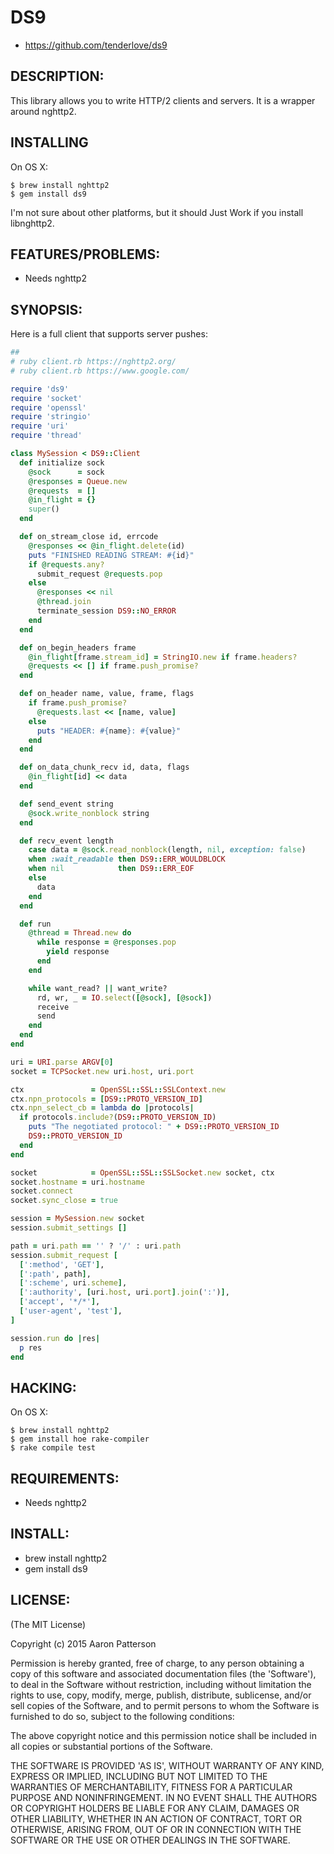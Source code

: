 # DS9

* https://github.com/tenderlove/ds9

## DESCRIPTION:

This library allows you to write HTTP/2 clients and servers.  It is a wrapper
around nghttp2.

## INSTALLING

On OS X:

```
$ brew install nghttp2
$ gem install ds9
```

I'm not sure about other platforms, but it should Just Work if you install
libnghttp2.

## FEATURES/PROBLEMS:

* Needs nghttp2

## SYNOPSIS:

Here is a full client that supports server pushes:

```ruby
##
# ruby client.rb https://nghttp2.org/
# ruby client.rb https://www.google.com/

require 'ds9'
require 'socket'
require 'openssl'
require 'stringio'
require 'uri'
require 'thread'

class MySession < DS9::Client
  def initialize sock
    @sock      = sock
    @responses = Queue.new
    @requests  = []
    @in_flight = {}
    super()
  end

  def on_stream_close id, errcode
    @responses << @in_flight.delete(id)
    puts "FINISHED READING STREAM: #{id}"
    if @requests.any?
      submit_request @requests.pop
    else
      @responses << nil
      @thread.join
      terminate_session DS9::NO_ERROR
    end
  end

  def on_begin_headers frame
    @in_flight[frame.stream_id] = StringIO.new if frame.headers?
    @requests << [] if frame.push_promise?
  end

  def on_header name, value, frame, flags
    if frame.push_promise?
      @requests.last << [name, value]
    else
      puts "HEADER: #{name}: #{value}"
    end
  end

  def on_data_chunk_recv id, data, flags
    @in_flight[id] << data
  end

  def send_event string
    @sock.write_nonblock string
  end

  def recv_event length
    case data = @sock.read_nonblock(length, nil, exception: false)
    when :wait_readable then DS9::ERR_WOULDBLOCK
    when nil            then DS9::ERR_EOF
    else
      data
    end
  end

  def run
    @thread = Thread.new do
      while response = @responses.pop
        yield response
      end
    end

    while want_read? || want_write?
      rd, wr, _ = IO.select([@sock], [@sock])
      receive
      send
    end
  end
end

uri = URI.parse ARGV[0]
socket = TCPSocket.new uri.host, uri.port

ctx               = OpenSSL::SSL::SSLContext.new
ctx.npn_protocols = [DS9::PROTO_VERSION_ID]
ctx.npn_select_cb = lambda do |protocols|
  if protocols.include?(DS9::PROTO_VERSION_ID)
    puts "The negotiated protocol: " + DS9::PROTO_VERSION_ID
    DS9::PROTO_VERSION_ID
  end
end

socket            = OpenSSL::SSL::SSLSocket.new socket, ctx
socket.hostname = uri.hostname
socket.connect
socket.sync_close = true

session = MySession.new socket
session.submit_settings []

path = uri.path == '' ? '/' : uri.path
session.submit_request [
  [':method', 'GET'],
  [':path', path],
  [':scheme', uri.scheme],
  [':authority', [uri.host, uri.port].join(':')],
  ['accept', '*/*'],
  ['user-agent', 'test'],
]

session.run do |res|
  p res
end
```

## HACKING:

On OS X:

```
$ brew install nghttp2
$ gem install hoe rake-compiler
$ rake compile test
```

## REQUIREMENTS:

* Needs nghttp2

## INSTALL:

* brew install nghttp2
* gem install ds9

## LICENSE:

(The MIT License)

Copyright (c) 2015 Aaron Patterson

Permission is hereby granted, free of charge, to any person obtaining
a copy of this software and associated documentation files (the
'Software'), to deal in the Software without restriction, including
without limitation the rights to use, copy, modify, merge, publish,
distribute, sublicense, and/or sell copies of the Software, and to
permit persons to whom the Software is furnished to do so, subject to
the following conditions:

The above copyright notice and this permission notice shall be
included in all copies or substantial portions of the Software.

THE SOFTWARE IS PROVIDED 'AS IS', WITHOUT WARRANTY OF ANY KIND,
EXPRESS OR IMPLIED, INCLUDING BUT NOT LIMITED TO THE WARRANTIES OF
MERCHANTABILITY, FITNESS FOR A PARTICULAR PURPOSE AND NONINFRINGEMENT.
IN NO EVENT SHALL THE AUTHORS OR COPYRIGHT HOLDERS BE LIABLE FOR ANY
CLAIM, DAMAGES OR OTHER LIABILITY, WHETHER IN AN ACTION OF CONTRACT,
TORT OR OTHERWISE, ARISING FROM, OUT OF OR IN CONNECTION WITH THE
SOFTWARE OR THE USE OR OTHER DEALINGS IN THE SOFTWARE.
